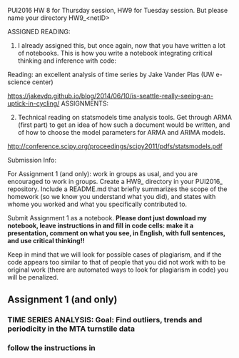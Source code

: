 PUI2016 HW 8 for Thursday session, HW9 for Tuesday session. But please name your directory HW9_\<netID>

ASSIGNED READING:

1. I already assigned this, but once again, now that you have written a lot of notebooks. This is how you write a notebook integrating critical thinking and inference with code:

Reading: an excellent analysis of time series 
by Jake Vander Plas
(UW e-science center)

https://jakevdp.github.io/blog/2014/06/10/is-seattle-really-seeing-an-uptick-in-cycling/
ASSIGNMENTS:

2. Technical reading on statsmodels time analysis tools. Get through ARMA (first part) to get an idea of how such a document would be written, and of how to choose the model parameters for ARMA and ARIMA models.

http://conference.scipy.org/proceedings/scipy2011/pdfs/statsmodels.pdf



Submission Info:


For Assignment 1 (and only): work in groups as usal, and you are encouraged to work in groups. Create a HW9_<nyuID> directory in your PUI2016_<nyuID> repository. Include a README.md that briefly summarizes the scope of the homework (so we know you understand what you did), and states with whome you worked and what you specifically contributed to.

Submit Assignment 1 as a notebook. **Please dont just download my notebook, leave instructions in and fill in code cells: make it a presentation, comment on what you see, in English, with full sentences, and use critical thinking!!** 

Keep in mind that we will look for possible cases of plagiarism, and if the code appears too similar to that of people that you did not work with to be original work (there are automated ways to look for plagiarism in code) you will be penalized.



## Assignment 1 (and only)

### TIME SERIES ANALYSIS: Goal: Find outliers, trends and periodicity in the MTA turnstile data
### follow the instructions in 
